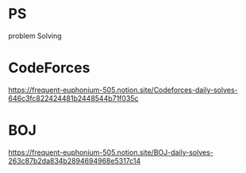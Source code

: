 # PS
problem Solving
# CodeForces
https://frequent-euphonium-505.notion.site/Codeforces-daily-solves-646c3fc822424481b2448544b71f035c
# BOJ
https://frequent-euphonium-505.notion.site/BOJ-daily-solves-263c87b2da834b2894694968e5317c14
